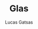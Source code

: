 ---
title: "Glas"
github: https://github.com/SpaceG/glas
demo: http://spaceg.github.io/
author: Lucas Gatsas
ssg:
  - Jekyll
cms:
  - No Cms
---